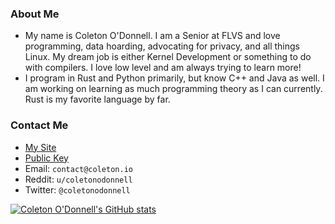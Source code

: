 ### About Me
- My name is Coleton O'Donnell. I am a Senior at FLVS and love programming, data hoarding, advocating for privacy, and all things Linux. My dream job is either Kernel Development or something to do with compilers. I love low level and am always trying to learn more!
- I program in Rust and Python primarily, but know C++ and Java as well. I am working on learning as much programming theory as I can currently. Rust is my favorite language by far. 

### Contact Me
- [My Site](https://coleton.io)
- [Public Key](https://coleton.io/publickey.txt)
- Email: `contact@coleton.io`
- Reddit: `u/coletonodonnell`
- Twitter: `@coletonodonnell`

[![Coleton O'Donnell's GitHub stats](https://github-readme-stats.vercel.app/api?username=coletonodonnell&theme=dark&show_icons=true)](https://github.com/anuraghazra/github-readme-stats)
